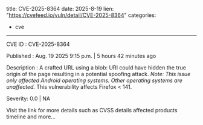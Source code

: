  
title: CVE-2025-8364
date: 2025-8-19
lien: "https://cvefeed.io/vuln/detail/CVE-2025-8364"
categories:
  - cve
---

CVE ID : CVE-2025-8364

Published :  Aug. 19
2025
9:15 p.m. | 5 hours
42 minutes ago

Description : A crafted URL using a blob: URI could have hidden the true origin of the page
resulting in a potential spoofing attack.
*Note: This issue only affected Android operating systems. Other operating systems are unaffected.* This vulnerability affects Firefox < 141.

Severity: 0.0 | NA

Visit the link for more details
such as CVSS details
affected products
timeline
and more...
